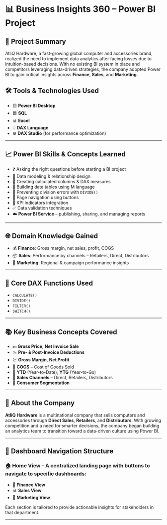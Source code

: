 # 📊 Business Insights 360 – Power BI Project

## 📝 Project Summary

AtliQ Hardware, a fast-growing global computer and accessories brand, realized the need to implement data analytics after facing losses due to intuition-based decisions. With no existing BI system in place and competitors leveraging data-driven strategies, the company adopted Power BI to gain critical insights across **Finance**, **Sales**, and **Marketing**.



## 🛠️ Tools & Technologies Used

- 🟨 **Power BI Desktop**
- 🟦 **SQL**
- 📊 **Excel**
- 💡 **DAX Language**
- ⚙️ **DAX Studio** (for performance optimization)

---

## 📈 Power BI Skills & Concepts Learned

- ❓ Asking the right questions before starting a BI project  
- 🧱 Data modeling & relationship design  
- 🧮 Creating calculated columns & DAX measures  
- 📅 Building date tables using M language  
- 🧮 Preventing division errors with `DIVIDE()`  
- 🔘 Page navigation using buttons  
- 📍 KPI indicators integration  
- ✅ Data validation techniques  
- ☁️ **Power BI Service** – publishing, sharing, and managing reports  

---

## 🌐 Domain Knowledge Gained

- 💰 **Finance**: Gross margin, net sales, profit, COGS  
- 📦 **Sales**: Performance by channels – Retailers, Direct, Distributors  
- 📣 **Marketing**: Regional & campaign performance insights  

---

## 🧠 Core DAX Functions Used

- `CALCULATE()`  
- `DIVIDE()`  
- `FILTER()`  
- `SWITCH()`

---

## 📚 Key Business Concepts Covered

- 💵 **Gross Price**, **Net Invoice Sale**  
- 📉 **Pre- & Post-Invoice Deductions**  
- 💹 **Gross Margin**, **Net Profit**  
- 🧾 **COGS** – Cost of Goods Sold  
- 📆 **YTD** (Year-to-Date), **YTG** (Year-to-Go)  
- 🔁 **Sales Channels** – Direct, Retailers, Distributors  
- 👥 **Consumer Segmentation**

---

## 🏢 About the Company

**AtliQ Hardware** is a multinational company that sells computers and accessories through **Direct Sales**, **Retailers**, and **Distributors**. With growing competition and a need for smarter decisions, the company began building an analytics team to transition toward a data-driven culture using Power BI.

---

## 🧭 Dashboard Navigation Structure

### 🏠 **Home View** – A centralized landing page with buttons to navigate to specific dashboards:

- 💸 **Finance View**
- 📊 **Sales View**
- 📣 **Marketing View**

Each section is tailored to provide actionable insights for stakeholders in that department.

---
